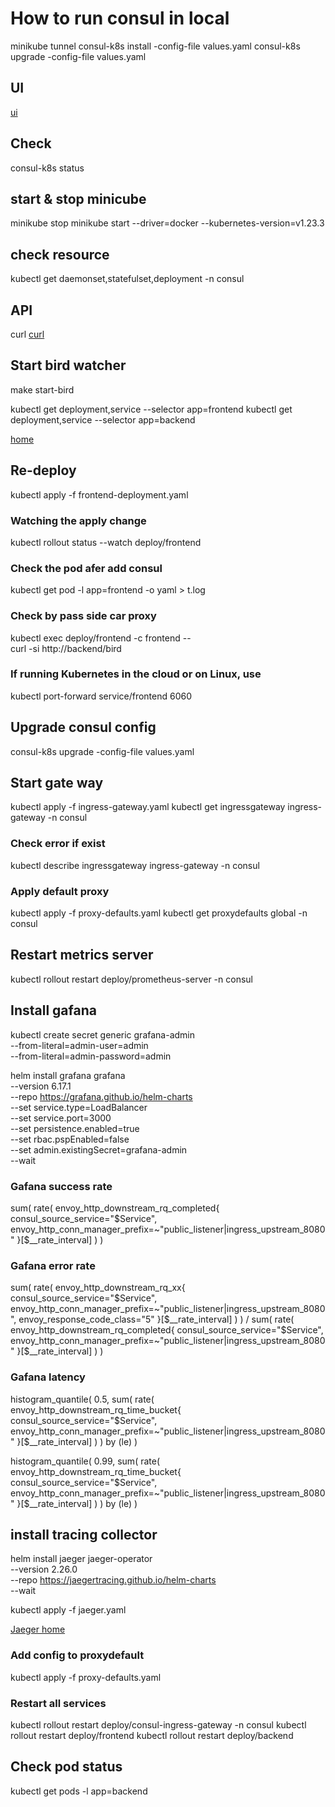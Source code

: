 # How to run consul in local

minikube tunnel
consul-k8s install -config-file values.yaml
consul-k8s upgrade -config-file values.yaml

## UI

[ui](http://localhost:8500/ui/dc1/intentions)

## Check

consul-k8s status

## start & stop minicube

minikube stop
minikube start --driver=docker --kubernetes-version=v1.23.3

## check resource

kubectl get daemonset,statefulset,deployment -n consul

## API

curl [curl](http://localhost:8500/v1/catalog/services?pretty)

## Start bird watcher

make start-bird

kubectl get deployment,service --selector app=frontend
kubectl get deployment,service --selector app=backend

[home](http://localhost:6060)

## Re-deploy

kubectl apply -f frontend-deployment.yaml

### Watching the apply change

kubectl rollout status --watch deploy/frontend

### Check the pod afer add consul

kubectl get pod -l app=frontend -o yaml > t.log

### Check by pass side car proxy

kubectl exec deploy/frontend -c frontend -- \
    curl -si http://backend/bird

### If running Kubernetes in the cloud or on Linux, use

kubectl port-forward service/frontend 6060

## Upgrade consul config

consul-k8s upgrade -config-file values.yaml

## Start gate way

kubectl apply -f ingress-gateway.yaml
kubectl get ingressgateway ingress-gateway -n consul

### Check error if exist

kubectl describe ingressgateway ingress-gateway -n consul

### Apply default proxy

kubectl apply -f proxy-defaults.yaml
kubectl get proxydefaults global -n consul

## Restart metrics server

kubectl rollout restart deploy/prometheus-server -n consul

## Install gafana

kubectl create secret generic grafana-admin \
      --from-literal=admin-user=admin \
      --from-literal=admin-password=admin

helm install grafana grafana \
    --version 6.17.1 \
    --repo https://grafana.github.io/helm-charts \
    --set service.type=LoadBalancer \
    --set service.port=3000 \
    --set persistence.enabled=true \
    --set rbac.pspEnabled=false \
    --set admin.existingSecret=grafana-admin \
    --wait

### Gafana success rate
sum(
  rate(
    envoy_http_downstream_rq_completed{
      consul_source_service="$Service",
      envoy_http_conn_manager_prefix=~"public_listener|ingress_upstream_8080"
    }[$__rate_interval]
  )
)

### Gafana error rate
sum(
  rate(
    envoy_http_downstream_rq_xx{
      consul_source_service="$Service",
      envoy_http_conn_manager_prefix=~"public_listener|ingress_upstream_8080",
      envoy_response_code_class="5"
    }[$__rate_interval]
  )
) /
sum(
  rate(
    envoy_http_downstream_rq_completed{
      consul_source_service="$Service",
      envoy_http_conn_manager_prefix=~"public_listener|ingress_upstream_8080"
    }[$__rate_interval]
  )
)

### Gafana latency

histogram_quantile(
  0.5,
  sum(
    rate(
      envoy_http_downstream_rq_time_bucket{
        consul_source_service="$Service",
        envoy_http_conn_manager_prefix=~"public_listener|ingress_upstream_8080"
      }[$__rate_interval]
    )
  ) by (le)
)

histogram_quantile(
  0.99,
  sum(
    rate(
      envoy_http_downstream_rq_time_bucket{
        consul_source_service="$Service",
        envoy_http_conn_manager_prefix=~"public_listener|ingress_upstream_8080"
      }[$__rate_interval]
    )
  ) by (le)
)

## install tracing collector

helm install jaeger jaeger-operator \
      --version 2.26.0 \
      --repo https://jaegertracing.github.io/helm-charts \
      --wait

kubectl apply -f jaeger.yaml

[Jaeger home](http://localhost:16686/)

### Add config to proxydefault

kubectl apply -f proxy-defaults.yaml

### Restart all services

kubectl rollout restart deploy/consul-ingress-gateway -n consul
kubectl rollout restart deploy/frontend
kubectl rollout restart deploy/backend

## Check pod status

kubectl get pods -l app=backend
